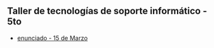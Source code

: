 ## Taller de tecnologías de soporte informático - 5to

- [enunciado - 15 de Marzo](https://github.com/nadianoe/nadianoe.github.io/blob/master/taller5to/enunciado2deJulio.md)
